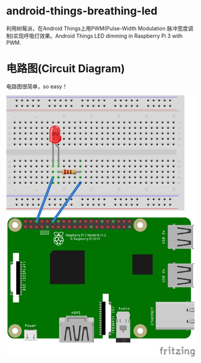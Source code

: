 # android-things-breathing-led
利用树莓派，在Android Things上用PWM(Pulse-Width Modulation 脉冲宽度调制)实现呼吸灯效果。Android Things LED dimming in Raspberry Pi 3 with PWM.

# 电路图(Circuit Diagram)
电路图很简单，so easy！

<img src="image.png" width="600">
